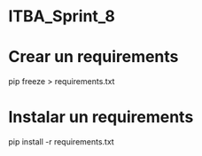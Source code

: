 # ITBA_Sprint_8
# Crear un requirements
pip freeze > requirements.txt

# Instalar un requirements
pip install -r requirements.txt